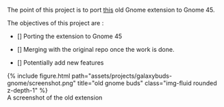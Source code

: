 The point of this project is to port [this](https://github.com/sidilabs/galaxybuds-gnome-extension) old Gnome extension to Gnome 45.

The objectives of this project are :

- [] Porting the extension to Gnome 45

- [] Merging with the original repo once the work is done.

- [] Potentially add new features

<div class="row">
    <div class="col">
    </div>
    <div class="col-sm mt-3 mt-md-0">
        {% include figure.html path="assets/projects/galaxybuds-gnome/screenshot.png" title="old gnome buds" class="img-fluid rounded z-depth-1" %}
        <div class="caption">
            A screenshot of the old extension
        </div>
    </div>
    <div class="col">
    </div>
</div>

